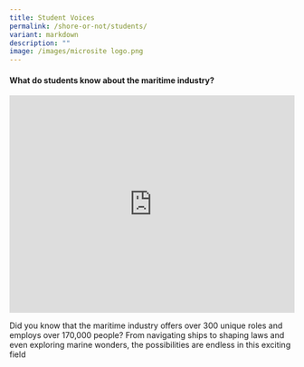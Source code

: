 ```yaml
---
title: Student Voices
permalink: /shore-or-not/students/
variant: markdown
description: ""
image: /images/microsite logo.png
---
```

#### What do students know about the maritime industry?
<iframe allowfullscreen="" allow="accelerometer; autoplay; clipboard-write; encrypted-media; gyroscope; picture-in-picture; web-share" frameborder="0" title="YouTube video player" src="https://www.youtube.com/embed/1rbu6PWARtw?si=dDuz8BSxvPsLGLPx" height="385" width="100%"></iframe>

Did you know that the maritime industry offers over 300 unique roles and employs over 170,000 people? From navigating ships to shaping laws and even exploring marine wonders, the possibilities are endless in this exciting field